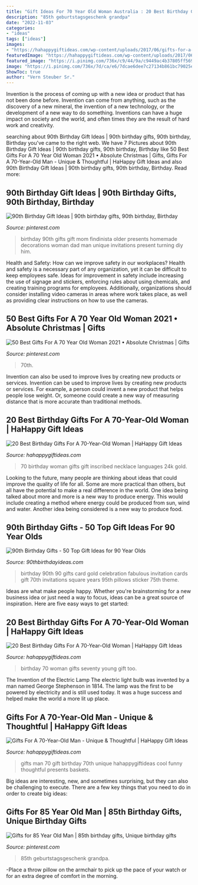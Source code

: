 ```yaml
---
title: "Gift Ideas For 70 Year Old Woman Australia : 20 Best Birthday Gifts For A 70-year-old Woman"
description: "85th geburtstagsgeschenk grandpa"
date: "2022-11-03"
categories:
- "ideas"
tags: ["ideas"]
images:
- "https://hahappygiftideas.com/wp-content/uploads/2017/06/gifts-for-a-70-year-old-man.jpg"
featuredImage: "https://hahappygiftideas.com/wp-content/uploads/2017/06/im-Too-Young-To-Be-Seventy.jpg"
featured_image: "https://i.pinimg.com/736x/c9/44/9a/c9449ac4b37805ff56904385228e111c.jpg"
image: "https://i.pinimg.com/736x/7d/ca/e6/7dcae6dee7c27134b861bc79025e0fc2.jpg"
ShowToc: true
author: "Vern Steuber Sr."
---
```



Invention is the process of coming up with a new idea or product that has not been done before. Invention can come from anything, such as the discovery of a new mineral, the invention of a new technology, or the development of a new way to do something. Inventions can have a huge impact on society and the world, and often times they are the result of hard work and creativity.

	

		
searching about 90th Birthday Gift Ideas | 90th birthday gifts, 90th birthday, Birthday you've came to the right web. We have 7 Pictures about 90th Birthday Gift Ideas | 90th birthday gifts, 90th birthday, Birthday like 50 Best Gifts For A 70 Year Old Woman 2021 • Absolute Christmas | Gifts, Gifts For A 70-Year-Old Man - Unique &amp; Thoughtful | HaHappy Gift Ideas and also 90th Birthday Gift Ideas | 90th birthday gifts, 90th birthday, Birthday. Read more:
		
    
## 90th Birthday Gift Ideas | 90th Birthday Gifts, 90th Birthday, Birthday

<img loading=lazy src="https://i.pinimg.com/736x/7d/ca/e6/7dcae6dee7c27134b861bc79025e0fc2.jpg" onerror="this.onerror=null;this.src='https://tse2.mm.bing.net/th?id=OIP.L0moylOwax1X_n6OzCTdMwHaLH&amp;pid=15.1';" alt="90th Birthday Gift Ideas | 90th birthday gifts, 90th birthday, Birthday">

_Source: pinterest.com_

>birthday 90th gifts gift mom findinista older presents homemade decorations woman dad man unique invitations present turning diy him. 

	

Health and Safety: How can we improve safety in our workplaces?
Health and safety is a necessary part of any organization, yet it can be difficult to keep employees safe. Ideas for improvement in safety include increasing the use of signage and stickers, enforcing rules about using chemicals, and creating training programs for employees. Additionally, organizations should consider installing video cameras in areas where work takes place, as well as providing clear instructions on how to use the cameras.

    
## 50 Best Gifts For A 70 Year Old Woman 2021 • Absolute Christmas | Gifts

<img loading=lazy src="https://i.pinimg.com/736x/c9/44/9a/c9449ac4b37805ff56904385228e111c.jpg" onerror="this.onerror=null;this.src='https://tse2.mm.bing.net/th?id=OIP.FxreVNaU3SoK_E65W7L3MQHaLG&amp;pid=15.1';" alt="50 Best Gifts For A 70 Year Old Woman 2021 • Absolute Christmas | Gifts">

_Source: pinterest.com_

>70th. 

	

Invention can also be used to improve lives by creating new products or services.
Invention can be used to improve lives by creating new products or services. For example, a person could invent a new product that helps people lose weight. Or, someone could create a new way of measuring distance that is more accurate than traditional methods.

    
## 20 Best Birthday Gifts For A 70-Year-Old Woman | HaHappy Gift Ideas

<img loading=lazy src="https://hahappygiftideas.com/wp-content/uploads/2017/06/Love-Necklace-Inscribed-with-I-Love-You.jpg" onerror="this.onerror=null;this.src='https://tse2.mm.bing.net/th?id=OIP.Q9NWLK5MZ2r8et3I92olfwAAAA&amp;pid=15.1';" alt="20 Best Birthday Gifts For A 70-Year-Old Woman | HaHappy Gift Ideas">

_Source: hahappygiftideas.com_

>70 birthday woman gifts gift inscribed necklace languages 24k gold. 

	

Looking to the future, many people are thinking about ideas that could improve the quality of life for all. Some are more practical than others, but all have the potential to make a real difference in the world. One idea being talked about more and more is a new way to produce energy. This would include creating a method where energy could be produced from sun, wind and water. Another idea being considered is a new way to produce food.

    
## 90th Birthday Gifts - 50 Top Gift Ideas For 90 Year Olds

<img loading=lazy src="https://www.90thbirthdayideas.com/wp-content/uploads/2015/08/gold_90th_birthday_celebration_world_best_fabulous_pillow-r4be3a34f0e854eb888715ba50f2871e0_i5fqz_8byvr_512.jpg" onerror="this.onerror=null;this.src='https://tse3.mm.bing.net/th?id=OIP.l3Y62qHLwsWkD5gfZRAVzwHaHa&amp;pid=15.1';" alt="90th Birthday Gifts - 50 Top Gift Ideas for 90 Year Olds">

_Source: 90thbirthdayideas.com_

>birthday 90th 90 gifts card gold celebration fabulous invitation cards gift 70th invitations square years 95th pillows sticker 75th theme. 

	

Ideas are what make people happy. Whether you're brainstorming for a new business idea or just need a way to focus, ideas can be a great source of inspiration. Here are five easy ways to get started: 

    
## 20 Best Birthday Gifts For A 70-Year-Old Woman | HaHappy Gift Ideas

<img loading=lazy src="https://hahappygiftideas.com/wp-content/uploads/2017/06/im-Too-Young-To-Be-Seventy.jpg" onerror="this.onerror=null;this.src='https://tse4.mm.bing.net/th?id=OIP.0bff8J0ZAWFxfK36DfwvowAAAA&amp;pid=15.1';" alt="20 Best Birthday Gifts For A 70-Year-Old Woman | HaHappy Gift Ideas">

_Source: hahappygiftideas.com_

>birthday 70 woman gifts seventy young gift too. 

	

The Invention of the Electric Lamp
The electric light bulb was invented by a man named George Stephenson in 1814. The lamp was the first to be powered by electricity and is still used today. It was a huge success and helped make the world a more lit up place.

    
## Gifts For A 70-Year-Old Man - Unique &amp; Thoughtful | HaHappy Gift Ideas

<img loading=lazy src="https://hahappygiftideas.com/wp-content/uploads/2017/06/gifts-for-a-70-year-old-man.jpg" onerror="this.onerror=null;this.src='https://tse2.mm.bing.net/th?id=OIP.qAaVNrt5VE7GB_HTs06ylAHaLG&amp;pid=15.1';" alt="Gifts For A 70-Year-Old Man - Unique &amp; Thoughtful | HaHappy Gift Ideas">

_Source: hahappygiftideas.com_

>gifts man 70 gift birthday 70th unique hahappygiftideas cool funny thoughtful presents baskets. 

	

Big ideas are interesting, new, and sometimes surprising, but they can also be challenging to execute. There are a few key things that you need to do in order to create big ideas:

    
## Gifts For 85 Year Old Man | 85th Birthday Gifts, Unique Birthday Gifts

<img loading=lazy src="https://i.pinimg.com/736x/dd/f0/92/ddf0920c5de8e9e596420a274e97457c.jpg" onerror="this.onerror=null;this.src='https://tse3.mm.bing.net/th?id=OIP.TKn9FTVOUB2bEQax_tVjQgHaHa&amp;pid=15.1';" alt="Gifts for 85 Year Old Man | 85th birthday gifts, Unique birthday gifts">

_Source: pinterest.com_

>85th geburtstagsgeschenk grandpa. 

	

-Place a throw pillow on the armchair to pick up the pace of your watch or for an extra degree of comfort in the morning.


